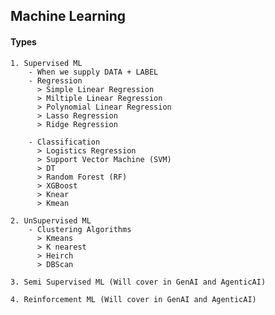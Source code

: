 ## Machine Learning

#### Types
    1. Supervised ML
        - When we supply DATA + LABEL
        - Regression
          > Simple Linear Regression
          > Miltiple Linear Regression
          > Polynomial Linear Regression
          > Lasso Regression
          > Ridge Regression
          
        - Classification
          > Logistics Regression
          > Support Vector Machine (SVM)
          > DT
          > Random Forest (RF)
          > XGBoost
          > Knear
          > Kmean
    
    2. UnSupervised ML
        - Clustering Algorithms
          > Kmeans
          > K nearest
          > Heirch
          > DBScan
          
    3. Semi Supervised ML (Will cover in GenAI and AgenticAI)
    
    4. Reinforcement ML (Will cover in GenAI and AgenticAI)